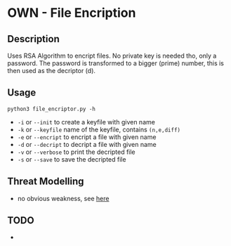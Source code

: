 # OWN - File Encription
## Description
Uses RSA Algorithm to encript files. No private key is needed tho, only a password. The password is transformed to a bigger (prime) number, this is then used as the decriptor (d).

## Usage
```python3 file_encriptor.py -h```
- ```-i``` or ```--init``` to create a keyfile with given name
- ```-k``` or ```--keyfile``` name of the keyfile, contains ```(n,e,diff)```
- ```-e``` or ```--encript``` to encript a file with given name
- ```-d``` or ```--decript``` to decript a file with given name
- ```-v``` or ```--verbose``` to print the decripted file
- ```-s``` or ```--save``` to save the decripted file

## Threat Modelling
 - no obvious weakness, see [here](Threat_Modelling.md)

## TODO
- 